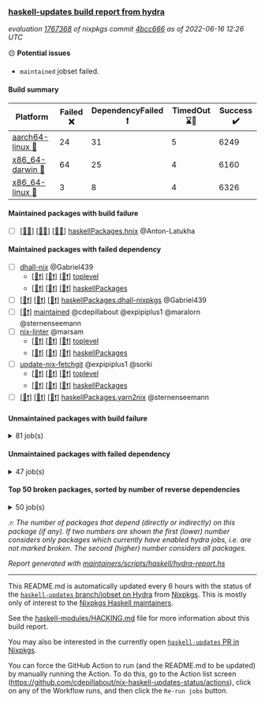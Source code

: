 ### [haskell-updates build report from hydra](https://hydra.nixos.org/jobset/nixpkgs/haskell-updates)
*evaluation [1767368](https://hydra.nixos.org/eval/1767368) of nixpkgs commit [4bcc666](https://github.com/NixOS/nixpkgs/commits/4bcc666196ecc00f99da5823acbf348f43498386) as of 2022-06-16 12:26 UTC*

:yellow_circle: **Potential issues**
  * `maintained` jobset failed.

#### Build summary

 | Platform | Failed :x: | DependencyFailed :heavy_exclamation_mark: | TimedOut :hourglass::no_entry_sign: | Success :heavy_check_mark: | 
 | --- | --- | --- | --- | --- | 
 | [aarch64-linux :iphone:](https://hydra.nixos.org/eval/1767368?filter=.aarch64-linux) | 24 | 31 | 5 | 6249 | 
 | [x86_64-darwin :apple:](https://hydra.nixos.org/eval/1767368?filter=.x86_64-darwin) | 64 | 25 | 4 | 6160 | 
 | [x86_64-linux :penguin:](https://hydra.nixos.org/eval/1767368?filter=.x86_64-linux) | 3 | 8 | 4 | 6326 | 
#### Maintained packages with build failure
- [ ] [[:iphone::x:]](https://hydra.nixos.org/build/179745480) [[:apple::x:]](https://hydra.nixos.org/build/179746884) [[:penguin::x:]](https://hydra.nixos.org/build/179747154) [haskellPackages.hnix](https://hydra.nixos.org/eval/1767368?filter=haskellPackages.hnix) @Anton-Latukha
#### Maintained packages with failed dependency
- [ ] [dhall-nix](https://hydra.nixos.org/eval/1767368?filter=dhall-nix) @Gabriel439
  - [[:iphone::heavy_exclamation_mark:]](https://hydra.nixos.org/build/179743438) [[:apple::heavy_exclamation_mark:]](https://hydra.nixos.org/build/179743348) [[:penguin::heavy_exclamation_mark:]](https://hydra.nixos.org/build/179746202) [toplevel](https://hydra.nixos.org/eval/1767368?filter=dhall-nix)
  - [[:iphone::heavy_exclamation_mark:]](https://hydra.nixos.org/build/179744932) [[:apple::heavy_exclamation_mark:]](https://hydra.nixos.org/build/179744690) [[:penguin::heavy_exclamation_mark:]](https://hydra.nixos.org/build/179747477) [haskellPackages](https://hydra.nixos.org/eval/1767368?filter=haskellPackages.dhall-nix)
- [ ] [[:iphone::heavy_exclamation_mark:]](https://hydra.nixos.org/build/179745380) [[:apple::heavy_exclamation_mark:]](https://hydra.nixos.org/build/179746704) [[:penguin::heavy_exclamation_mark:]](https://hydra.nixos.org/build/179746367) [haskellPackages.dhall-nixpkgs](https://hydra.nixos.org/eval/1767368?filter=haskellPackages.dhall-nixpkgs) @Gabriel439
- [ ] [[:penguin::heavy_exclamation_mark:]](https://hydra.nixos.org/build/180409970) [maintained](https://hydra.nixos.org/eval/1767368?filter=maintained) @cdepillabout @expipiplus1 @maralorn @sternenseemann
- [ ] [nix-linter](https://hydra.nixos.org/eval/1767368?filter=nix-linter) @marsam
  - [[:iphone::heavy_exclamation_mark:]](https://hydra.nixos.org/build/179745867) [[:apple::heavy_exclamation_mark:]](https://hydra.nixos.org/build/179743854) [[:penguin::heavy_exclamation_mark:]](https://hydra.nixos.org/build/179743630) [toplevel](https://hydra.nixos.org/eval/1767368?filter=nix-linter)
  - [[:iphone::heavy_exclamation_mark:]](https://hydra.nixos.org/build/179747253) [[:apple::heavy_exclamation_mark:]](https://hydra.nixos.org/build/179744235) [[:penguin::heavy_exclamation_mark:]](https://hydra.nixos.org/build/179743451) [haskellPackages](https://hydra.nixos.org/eval/1767368?filter=haskellPackages.nix-linter)
- [ ] [update-nix-fetchgit](https://hydra.nixos.org/eval/1767368?filter=update-nix-fetchgit) @expipiplus1 @sorki
  - [[:iphone::heavy_exclamation_mark:]](https://hydra.nixos.org/build/180315957) [[:apple::heavy_exclamation_mark:]](https://hydra.nixos.org/build/180315977) [[:penguin::heavy_exclamation_mark:]](https://hydra.nixos.org/build/180315922) [toplevel](https://hydra.nixos.org/eval/1767368?filter=update-nix-fetchgit)
  - [[:iphone::heavy_exclamation_mark:]](https://hydra.nixos.org/build/180315965) [[:apple::heavy_exclamation_mark:]](https://hydra.nixos.org/build/180315935) [[:penguin::heavy_exclamation_mark:]](https://hydra.nixos.org/build/180315959) [haskellPackages](https://hydra.nixos.org/eval/1767368?filter=haskellPackages.update-nix-fetchgit)
- [ ] [[:iphone::heavy_exclamation_mark:]](https://hydra.nixos.org/build/179744155) [[:apple::heavy_exclamation_mark:]](https://hydra.nixos.org/build/179743545) [[:penguin::heavy_exclamation_mark:]](https://hydra.nixos.org/build/179746306) [haskellPackages.yarn2nix](https://hydra.nixos.org/eval/1767368?filter=haskellPackages.yarn2nix) @sternenseemann
#### Unmaintained packages with build failure
<details><summary>81 job(s) </summary>

- [ ] [[:iphone::heavy_check_mark:]](https://hydra.nixos.org/build/179072015) [[:apple::x:]](https://hydra.nixos.org/build/179063516) [[:penguin::heavy_check_mark:]](https://hydra.nixos.org/build/179079506) [haskellPackages.di-core](https://hydra.nixos.org/eval/1767368?filter=haskellPackages.di-core)  :arrow_heading_up: 8 | 11
- [ ] [[:iphone::x:]](https://hydra.nixos.org/build/179071185) [[:apple::heavy_check_mark:]](https://hydra.nixos.org/build/179068059) [[:penguin::heavy_check_mark:]](https://hydra.nixos.org/build/179063826) [haskellPackages.OrderedBits](https://hydra.nixos.org/eval/1767368?filter=haskellPackages.OrderedBits)  :arrow_heading_up: 5 | 36
- [ ] [[:iphone::x:]](https://hydra.nixos.org/build/179747097) [[:apple::heavy_check_mark:]](https://hydra.nixos.org/build/179746782) [[:penguin::heavy_check_mark:]](https://hydra.nixos.org/build/179744135) [haskellPackages.hw-json-simd](https://hydra.nixos.org/eval/1767368?filter=haskellPackages.hw-json-simd)  :arrow_heading_up: 2 | 8
- [ ] [[:iphone::x:]](https://hydra.nixos.org/build/179745918) [[:apple::heavy_check_mark:]](https://hydra.nixos.org/build/179746509) [[:penguin::heavy_check_mark:]](https://hydra.nixos.org/build/179743244) [haskellPackages.hw-simd](https://hydra.nixos.org/eval/1767368?filter=haskellPackages.hw-simd)  :arrow_heading_up: 2 | 8
- [ ] [[:iphone::x:]](https://hydra.nixos.org/build/179289726) [[:apple::heavy_check_mark:]](https://hydra.nixos.org/build/179290108) [[:penguin::heavy_check_mark:]](https://hydra.nixos.org/build/179290785) [haskellPackages.flatparse](https://hydra.nixos.org/eval/1767368?filter=haskellPackages.flatparse)  :arrow_heading_up: 2 | 5
- [ ] [[:iphone::heavy_check_mark:]](https://hydra.nixos.org/build/179746327) [[:apple::x:]](https://hydra.nixos.org/build/179746283) [[:penguin::heavy_check_mark:]](https://hydra.nixos.org/build/179743419) [haskellPackages.fakedata](https://hydra.nixos.org/eval/1767368?filter=haskellPackages.fakedata)  :arrow_heading_up: 2 | 3
- [ ] [[:iphone::x:]](https://hydra.nixos.org/build/179746353) [[:apple::x:]](https://hydra.nixos.org/build/179745534) [[:penguin::x:]](https://hydra.nixos.org/build/179746815) [haskellPackages.managed-functions](https://hydra.nixos.org/eval/1767368?filter=haskellPackages.managed-functions)  :arrow_heading_up: 2 | 2
- [ ] [[:iphone::x:]](https://hydra.nixos.org/build/179743898) [[:apple::heavy_check_mark:]](https://hydra.nixos.org/build/179745897) [[:penguin::heavy_check_mark:]](https://hydra.nixos.org/build/179744251) [haskellPackages.quic](https://hydra.nixos.org/eval/1767368?filter=haskellPackages.quic)  :arrow_heading_up: 2 | 2
- [ ] [[:iphone::x:]](https://hydra.nixos.org/build/179064849) [[:apple::heavy_check_mark:]](https://hydra.nixos.org/build/179066591) [[:penguin::heavy_check_mark:]](https://hydra.nixos.org/build/179076598) [haskellPackages.freetype2](https://hydra.nixos.org/eval/1767368?filter=haskellPackages.freetype2)  :arrow_heading_up: 1 | 8
- [ ] [[:iphone::x:]](https://hydra.nixos.org/build/179066416) [[:apple::x:]](https://hydra.nixos.org/build/179077317) [[:penguin::heavy_check_mark:]](https://hydra.nixos.org/build/179073445) [haskellPackages.invertible](https://hydra.nixos.org/eval/1767368?filter=haskellPackages.invertible)  :arrow_heading_up: 1 | 5
- [ ] [[:iphone::x:]](https://hydra.nixos.org/build/179066907) [[:apple::heavy_check_mark:]](https://hydra.nixos.org/build/179063014) [[:penguin::heavy_check_mark:]](https://hydra.nixos.org/build/179065251) [haskellPackages.long-double](https://hydra.nixos.org/eval/1767368?filter=haskellPackages.long-double)  :arrow_heading_up: 1 | 2
- [ ] [[:iphone::x:]](https://hydra.nixos.org/build/179062753) [[:apple::x:]](https://hydra.nixos.org/build/179069557) [[:penguin::heavy_check_mark:]](https://hydra.nixos.org/build/179068287) [haskellPackages.easytensor](https://hydra.nixos.org/eval/1767368?filter=haskellPackages.easytensor)  :arrow_heading_up: 1 | 1
- [ ] [[:iphone::heavy_check_mark:]](https://hydra.nixos.org/build/179066266) [[:apple::x:]](https://hydra.nixos.org/build/179073489) [[:penguin::heavy_check_mark:]](https://hydra.nixos.org/build/179077924) [haskellPackages.grab](https://hydra.nixos.org/eval/1767368?filter=haskellPackages.grab)  :arrow_heading_up: 1 | 1
- [ ] [[:iphone::heavy_check_mark:]](https://hydra.nixos.org/build/179078946) [[:apple::x:]](https://hydra.nixos.org/build/179074000) [[:penguin::heavy_check_mark:]](https://hydra.nixos.org/build/179071674) [haskellPackages.keep-alive](https://hydra.nixos.org/eval/1767368?filter=haskellPackages.keep-alive)  :arrow_heading_up: 1 | 1
- [ ] [[:iphone::x:]](https://hydra.nixos.org/build/179062052) [[:apple::heavy_check_mark:]](https://hydra.nixos.org/build/179078236) [[:penguin::heavy_check_mark:]](https://hydra.nixos.org/build/179073709) [haskellPackages.nlopt-haskell](https://hydra.nixos.org/eval/1767368?filter=haskellPackages.nlopt-haskell)  :arrow_heading_up: 1 | 1
- [ ] [[:iphone::heavy_check_mark:]](https://hydra.nixos.org/build/179070564) [[:apple::x:]](https://hydra.nixos.org/build/179073841) [[:penguin::heavy_check_mark:]](https://hydra.nixos.org/build/179063192) [haskellPackages.sequence-formats](https://hydra.nixos.org/eval/1767368?filter=haskellPackages.sequence-formats)  :arrow_heading_up: 1 | 1
- [ ] [[:iphone::x:]](https://hydra.nixos.org/build/179743728) [[:apple::heavy_check_mark:]](https://hydra.nixos.org/build/179747585) [[:penguin::heavy_check_mark:]](https://hydra.nixos.org/build/179745045) [haskellPackages.swisstable](https://hydra.nixos.org/eval/1767368?filter=haskellPackages.swisstable)  :arrow_heading_up: 1 | 1
- [ ] [[:iphone::x:]](https://hydra.nixos.org/build/179071144) [[:apple::heavy_check_mark:]](https://hydra.nixos.org/build/179078269) [[:penguin::heavy_check_mark:]](https://hydra.nixos.org/build/179080527) [haskellPackages.unicode-properties](https://hydra.nixos.org/eval/1767368?filter=haskellPackages.unicode-properties)  :arrow_heading_up: 1 | 1
- [ ] [[:iphone::heavy_check_mark:]](https://hydra.nixos.org/build/179745492) [[:apple::x:]](https://hydra.nixos.org/build/179745291) [[:penguin::heavy_check_mark:]](https://hydra.nixos.org/build/179744704) [haskellPackages.zip](https://hydra.nixos.org/eval/1767368?filter=haskellPackages.zip)  :arrow_heading_up: 0 | 5
- [ ] [[:iphone::heavy_check_mark:]](https://hydra.nixos.org/build/179078671) [[:apple::x:]](https://hydra.nixos.org/build/179078612) [[:penguin::heavy_check_mark:]](https://hydra.nixos.org/build/179069097) [haskellPackages.PyF](https://hydra.nixos.org/eval/1767368?filter=haskellPackages.PyF)  :arrow_heading_up: 0 | 4
- [ ] [[:iphone::heavy_check_mark:]](https://hydra.nixos.org/build/179072055) [[:apple::x:]](https://hydra.nixos.org/build/179078039) [[:penguin::heavy_check_mark:]](https://hydra.nixos.org/build/179068269) [haskellPackages.hmidi](https://hydra.nixos.org/eval/1767368?filter=haskellPackages.hmidi)  :arrow_heading_up: 0 | 4
- [ ] [[:iphone::x:]](https://hydra.nixos.org/build/179747173) [[:apple::x:]](https://hydra.nixos.org/build/179744882) [[:penguin::x:]](https://hydra.nixos.org/build/179744496) [haskellPackages.core-telemetry](https://hydra.nixos.org/eval/1767368?filter=haskellPackages.core-telemetry)  :arrow_heading_up: 0 | 2
- [ ] [[:iphone::heavy_check_mark:]](https://hydra.nixos.org/build/179064212) [[:apple::x:]](https://hydra.nixos.org/build/179067470) [[:penguin::heavy_check_mark:]](https://hydra.nixos.org/build/179067662) [haskellPackages.posix-socket](https://hydra.nixos.org/eval/1767368?filter=haskellPackages.posix-socket)  :arrow_heading_up: 0 | 2
- [ ] [[:iphone::heavy_check_mark:]](https://hydra.nixos.org/build/179994602) [[:apple::x:]](https://hydra.nixos.org/build/179745342) [[:penguin::heavy_check_mark:]](https://hydra.nixos.org/build/179994202) [haskellPackages.gi-gdkx11](https://hydra.nixos.org/eval/1767368?filter=haskellPackages.gi-gdkx11)  :arrow_heading_up: 0 | 1
- [ ] [[:iphone::heavy_check_mark:]](https://hydra.nixos.org/build/179075182) [[:apple::x:]](https://hydra.nixos.org/build/179068241) [[:penguin::heavy_check_mark:]](https://hydra.nixos.org/build/179079129) [haskellPackages.hamid](https://hydra.nixos.org/eval/1767368?filter=haskellPackages.hamid)  :arrow_heading_up: 0 | 1
- [ ] [[:iphone::heavy_check_mark:]](https://hydra.nixos.org/build/179069659) [[:apple::x:]](https://hydra.nixos.org/build/179071126) [[:penguin::heavy_check_mark:]](https://hydra.nixos.org/build/179079563) [haskellPackages.hmatrix-morpheus](https://hydra.nixos.org/eval/1767368?filter=haskellPackages.hmatrix-morpheus)  :arrow_heading_up: 0 | 1
- [ ] [[:iphone::heavy_check_mark:]](https://hydra.nixos.org/build/179073746) [[:apple::x:]](https://hydra.nixos.org/build/179077643) [[:penguin::heavy_check_mark:]](https://hydra.nixos.org/build/179080493) [haskellPackages.huckleberry](https://hydra.nixos.org/eval/1767368?filter=haskellPackages.huckleberry)  :arrow_heading_up: 0 | 1
- [ ] [[:iphone::heavy_check_mark:]](https://hydra.nixos.org/build/179994619) [[:apple::x:]](https://hydra.nixos.org/build/179079172) [[:penguin::heavy_check_mark:]](https://hydra.nixos.org/build/179994199) [haskellPackages.openal-ffi](https://hydra.nixos.org/eval/1767368?filter=haskellPackages.openal-ffi)  :arrow_heading_up: 0 | 1
- [ ] [[:iphone::x:]](https://hydra.nixos.org/build/179065449) [[:apple::heavy_check_mark:]](https://hydra.nixos.org/build/179072649) [[:penguin::heavy_check_mark:]](https://hydra.nixos.org/build/179067032) [haskellPackages.picosat](https://hydra.nixos.org/eval/1767368?filter=haskellPackages.picosat)  :arrow_heading_up: 0 | 1
- [ ] [[:iphone::heavy_check_mark:]](https://hydra.nixos.org/build/179077629) [[:apple::x:]](https://hydra.nixos.org/build/179072654) [[:penguin::heavy_check_mark:]](https://hydra.nixos.org/build/179065194) [haskellPackages.select](https://hydra.nixos.org/eval/1767368?filter=haskellPackages.select)  :arrow_heading_up: 0 | 1
- [ ] [[:iphone::heavy_check_mark:]](https://hydra.nixos.org/build/179067209) [[:apple::x:]](https://hydra.nixos.org/build/179063690) [[:penguin::heavy_check_mark:]](https://hydra.nixos.org/build/179068800) [haskellPackages.sysinfo](https://hydra.nixos.org/eval/1767368?filter=haskellPackages.sysinfo)  :arrow_heading_up: 0 | 1
- [ ] [[:iphone::heavy_check_mark:]](https://hydra.nixos.org/build/179071092) [[:apple::x:]](https://hydra.nixos.org/build/179080756) [[:penguin::heavy_check_mark:]](https://hydra.nixos.org/build/179065681) [haskellPackages.FractalArt](https://hydra.nixos.org/eval/1767368?filter=haskellPackages.FractalArt) 
- [ ] [[:iphone::x:]](https://hydra.nixos.org/build/179062993) [[:apple::heavy_check_mark:]](https://hydra.nixos.org/build/179067400) [[:penguin::heavy_check_mark:]](https://hydra.nixos.org/build/179073212) [haskellPackages.HsASA](https://hydra.nixos.org/eval/1767368?filter=haskellPackages.HsASA) 
- [ ] [[:iphone::hourglass::no_entry_sign:]](https://hydra.nixos.org/build/179064497) [[:apple::x:]](https://hydra.nixos.org/build/179062384) [[:penguin::hourglass::no_entry_sign:]](https://hydra.nixos.org/build/179066691) [haskellPackages.bindings-common](https://hydra.nixos.org/eval/1767368?filter=haskellPackages.bindings-common) 
- [ ] [[:iphone::heavy_check_mark:]](https://hydra.nixos.org/build/179073684) [[:apple::x:]](https://hydra.nixos.org/build/179077115) [[:penguin::heavy_check_mark:]](https://hydra.nixos.org/build/179064418) [haskellPackages.chiphunk](https://hydra.nixos.org/eval/1767368?filter=haskellPackages.chiphunk) 
- [ ] [[:iphone::x:]](https://hydra.nixos.org/build/179290863) [[:apple::heavy_check_mark:]](https://hydra.nixos.org/build/179291122) [[:penguin::heavy_check_mark:]](https://hydra.nixos.org/build/179291222) [haskellPackages.comfort-fftw](https://hydra.nixos.org/eval/1767368?filter=haskellPackages.comfort-fftw) 
- [ ] [[:iphone::heavy_check_mark:]](https://hydra.nixos.org/build/179067240) [[:apple::x:]](https://hydra.nixos.org/build/179066776) [[:penguin::heavy_check_mark:]](https://hydra.nixos.org/build/179063089) [haskellPackages.diskhash](https://hydra.nixos.org/eval/1767368?filter=haskellPackages.diskhash) 
- [ ] [[:iphone::heavy_check_mark:]](https://hydra.nixos.org/build/179072726) [[:apple::x:]](https://hydra.nixos.org/build/179069153) [[:penguin::heavy_check_mark:]](https://hydra.nixos.org/build/179063920) [haskellPackages.env-extra](https://hydra.nixos.org/eval/1767368?filter=haskellPackages.env-extra) 
- [ ] [[:iphone::heavy_check_mark:]](https://hydra.nixos.org/build/179080379) [[:apple::x:]](https://hydra.nixos.org/build/179069971) [[:penguin::heavy_check_mark:]](https://hydra.nixos.org/build/179066173) [haskellPackages.epub-tools](https://hydra.nixos.org/eval/1767368?filter=haskellPackages.epub-tools) 
- [ ] [[:iphone::heavy_check_mark:]](https://hydra.nixos.org/build/179080024) [[:apple::x:]](https://hydra.nixos.org/build/179075268) [[:penguin::heavy_check_mark:]](https://hydra.nixos.org/build/179073623) [haskellPackages.fudgets](https://hydra.nixos.org/eval/1767368?filter=haskellPackages.fudgets) 
- [ ] [[:iphone::heavy_check_mark:]](https://hydra.nixos.org/build/179743762) [[:apple::x:]](https://hydra.nixos.org/build/179744285) [[:penguin::heavy_check_mark:]](https://hydra.nixos.org/build/179744321) [haskellPackages.gerrit](https://hydra.nixos.org/eval/1767368?filter=haskellPackages.gerrit) 
- [ ] [[:iphone::heavy_check_mark:]](https://hydra.nixos.org/build/179290291) [[:apple::x:]](https://hydra.nixos.org/build/179289980) [[:penguin::heavy_check_mark:]](https://hydra.nixos.org/build/179289981) [haskellPackages.ghc-gc-hook](https://hydra.nixos.org/eval/1767368?filter=haskellPackages.ghc-gc-hook) 
- [ ] [[:apple::x:]](https://hydra.nixos.org/build/179743319) [haskellPackages.gi-gtkosxapplication](https://hydra.nixos.org/eval/1767368?filter=haskellPackages.gi-gtkosxapplication) 
- [ ] [[:iphone::x:]](https://hydra.nixos.org/build/179994262) [[:penguin::heavy_check_mark:]](https://hydra.nixos.org/build/179994321) [haskellPackages.gnome-keyring](https://hydra.nixos.org/eval/1767368?filter=haskellPackages.gnome-keyring) 
- [ ] [[:apple::x:]](https://hydra.nixos.org/build/179069635) [haskellPackages.gtk-mac-integration](https://hydra.nixos.org/eval/1767368?filter=haskellPackages.gtk-mac-integration) 
- [ ] [[:iphone::heavy_check_mark:]](https://hydra.nixos.org/build/179994402) [[:apple::x:]](https://hydra.nixos.org/build/179067045) [[:penguin::heavy_check_mark:]](https://hydra.nixos.org/build/179994448) [haskellPackages.gtk-traymanager](https://hydra.nixos.org/eval/1767368?filter=haskellPackages.gtk-traymanager) 
- [ ] [[:apple::x:]](https://hydra.nixos.org/build/179080546) [haskellPackages.gtk3-mac-integration](https://hydra.nixos.org/eval/1767368?filter=haskellPackages.gtk3-mac-integration) 
- [ ] [[:iphone::heavy_check_mark:]](https://hydra.nixos.org/build/179994258) [[:apple::x:]](https://hydra.nixos.org/build/179994252) [[:penguin::heavy_check_mark:]](https://hydra.nixos.org/build/179994596) [haskellPackages.hid](https://hydra.nixos.org/eval/1767368?filter=haskellPackages.hid) 
- [ ] [[:iphone::heavy_check_mark:]](https://hydra.nixos.org/build/179072433) [[:apple::x:]](https://hydra.nixos.org/build/179080030) [[:penguin::heavy_check_mark:]](https://hydra.nixos.org/build/179068258) [haskellPackages.higher-leveldb](https://hydra.nixos.org/eval/1767368?filter=haskellPackages.higher-leveldb) 
- [ ] [[:iphone::heavy_check_mark:]](https://hydra.nixos.org/build/179773405) [[:apple::x:]](https://hydra.nixos.org/build/179773407) [[:penguin::heavy_check_mark:]](https://hydra.nixos.org/build/179773406) [haskellPackages.highlight](https://hydra.nixos.org/eval/1767368?filter=haskellPackages.highlight) 
- [ ] [[:iphone::heavy_check_mark:]](https://hydra.nixos.org/build/179743535) [[:apple::x:]](https://hydra.nixos.org/build/179747090) [[:penguin::heavy_check_mark:]](https://hydra.nixos.org/build/179745070) [haskellPackages.hinotify-conduit](https://hydra.nixos.org/eval/1767368?filter=haskellPackages.hinotify-conduit) 
- [ ] [[:iphone::heavy_check_mark:]](https://hydra.nixos.org/build/179061598) [[:apple::x:]](https://hydra.nixos.org/build/179063833) [[:penguin::heavy_check_mark:]](https://hydra.nixos.org/build/179078483) [haskellPackages.hssh](https://hydra.nixos.org/eval/1767368?filter=haskellPackages.hssh) 
- [ ] [[:iphone::heavy_check_mark:]](https://hydra.nixos.org/build/179078447) [[:apple::x:]](https://hydra.nixos.org/build/179064179) [[:penguin::heavy_check_mark:]](https://hydra.nixos.org/build/179065544) [haskellPackages.hsshellscript](https://hydra.nixos.org/eval/1767368?filter=haskellPackages.hsshellscript) 
- [ ] [[:iphone::heavy_check_mark:]](https://hydra.nixos.org/build/179074844) [[:apple::x:]](https://hydra.nixos.org/build/179063095) [[:penguin::heavy_check_mark:]](https://hydra.nixos.org/build/179078906) [haskellPackages.hssourceinfo](https://hydra.nixos.org/eval/1767368?filter=haskellPackages.hssourceinfo) 
- [ ] [[:iphone::heavy_check_mark:]](https://hydra.nixos.org/build/179068045) [[:apple::x:]](https://hydra.nixos.org/build/179079348) [[:penguin::heavy_check_mark:]](https://hydra.nixos.org/build/179070084) [haskellPackages.ipcvar](https://hydra.nixos.org/eval/1767368?filter=haskellPackages.ipcvar) 
- [ ] [[:iphone::x:]](https://hydra.nixos.org/build/179071989) [[:apple::heavy_check_mark:]](https://hydra.nixos.org/build/179071089) [[:penguin::heavy_check_mark:]](https://hydra.nixos.org/build/179063380) [haskellPackages.jammittools](https://hydra.nixos.org/eval/1767368?filter=haskellPackages.jammittools) 
- [ ] [[:apple::x:]](https://hydra.nixos.org/build/179073560) [haskellPackages.kqueue](https://hydra.nixos.org/eval/1767368?filter=haskellPackages.kqueue) 
- [ ] [[:iphone::heavy_check_mark:]](https://hydra.nixos.org/build/179074199) [[:apple::x:]](https://hydra.nixos.org/build/179064612) [[:penguin::heavy_check_mark:]](https://hydra.nixos.org/build/179063995) [haskellPackages.leveldb-haskell-fork](https://hydra.nixos.org/eval/1767368?filter=haskellPackages.leveldb-haskell-fork) 
- [ ] [[:iphone::heavy_check_mark:]](https://hydra.nixos.org/build/179073139) [[:apple::x:]](https://hydra.nixos.org/build/179061940) [[:penguin::heavy_check_mark:]](https://hydra.nixos.org/build/179080260) [haskellPackages.linux-framebuffer](https://hydra.nixos.org/eval/1767368?filter=haskellPackages.linux-framebuffer) 
- [ ] [[:iphone::heavy_check_mark:]](https://hydra.nixos.org/build/179743996) [[:apple::x:]](https://hydra.nixos.org/build/179743754) [[:penguin::heavy_check_mark:]](https://hydra.nixos.org/build/179746155) [haskellPackages.mediawiki2latex](https://hydra.nixos.org/eval/1767368?filter=haskellPackages.mediawiki2latex) 
- [ ] [[:iphone::heavy_check_mark:]](https://hydra.nixos.org/build/179069027) [[:apple::x:]](https://hydra.nixos.org/build/179071937) [[:penguin::heavy_check_mark:]](https://hydra.nixos.org/build/179079130) [haskellPackages.mercury-api](https://hydra.nixos.org/eval/1767368?filter=haskellPackages.mercury-api) 
- [ ] [[:iphone::heavy_check_mark:]](https://hydra.nixos.org/build/179068290) [[:apple::x:]](https://hydra.nixos.org/build/179080076) [[:penguin::heavy_check_mark:]](https://hydra.nixos.org/build/179074457) [haskellPackages.nano-cryptr](https://hydra.nixos.org/eval/1767368?filter=haskellPackages.nano-cryptr) 
- [ ] [[:iphone::heavy_check_mark:]](https://hydra.nixos.org/build/179994460) [[:apple::x:]](https://hydra.nixos.org/build/179745227) [[:penguin::heavy_check_mark:]](https://hydra.nixos.org/build/179994430) [haskellPackages.persistent-pagination](https://hydra.nixos.org/eval/1767368?filter=haskellPackages.persistent-pagination) 
- [ ] [[:iphone::heavy_check_mark:]](https://hydra.nixos.org/build/179071816) [[:apple::x:]](https://hydra.nixos.org/build/179073643) [[:penguin::heavy_check_mark:]](https://hydra.nixos.org/build/179072304) [haskellPackages.phatsort](https://hydra.nixos.org/eval/1767368?filter=haskellPackages.phatsort) 
- [ ] [[:iphone::heavy_check_mark:]](https://hydra.nixos.org/build/179073647) [[:apple::x:]](https://hydra.nixos.org/build/179080408) [[:penguin::heavy_check_mark:]](https://hydra.nixos.org/build/179070022) [haskellPackages.ping-wrapper](https://hydra.nixos.org/eval/1767368?filter=haskellPackages.ping-wrapper) 
- [ ] [[:iphone::heavy_check_mark:]](https://hydra.nixos.org/build/179071908) [[:apple::x:]](https://hydra.nixos.org/build/179075532) [[:penguin::heavy_check_mark:]](https://hydra.nixos.org/build/179079347) [haskellPackages.posix-timer](https://hydra.nixos.org/eval/1767368?filter=haskellPackages.posix-timer) 
- [ ] [[:iphone::heavy_check_mark:]](https://hydra.nixos.org/build/179075838) [[:apple::x:]](https://hydra.nixos.org/build/179065867) [[:penguin::heavy_check_mark:]](https://hydra.nixos.org/build/179077987) [haskellPackages.pthread](https://hydra.nixos.org/eval/1767368?filter=haskellPackages.pthread) 
- [ ] [[:iphone::x:]](https://hydra.nixos.org/build/179076975) [[:apple::heavy_check_mark:]](https://hydra.nixos.org/build/179067319) [[:penguin::heavy_check_mark:]](https://hydra.nixos.org/build/179062948) [haskellPackages.risc386](https://hydra.nixos.org/eval/1767368?filter=haskellPackages.risc386) 
- [ ] [[:iphone::heavy_check_mark:]](https://hydra.nixos.org/build/179069415) [[:apple::x:]](https://hydra.nixos.org/build/179073373) [[:penguin::heavy_check_mark:]](https://hydra.nixos.org/build/179074823) [haskellPackages.scenegraph](https://hydra.nixos.org/eval/1767368?filter=haskellPackages.scenegraph) 
- [ ] [[:iphone::heavy_check_mark:]](https://hydra.nixos.org/build/179994564) [[:apple::x:]](https://hydra.nixos.org/build/179067157) [[:penguin::heavy_check_mark:]](https://hydra.nixos.org/build/179994543) [haskellPackages.sfml-audio](https://hydra.nixos.org/eval/1767368?filter=haskellPackages.sfml-audio) 
- [ ] [[:iphone::heavy_check_mark:]](https://hydra.nixos.org/build/179079829) [[:apple::x:]](https://hydra.nixos.org/build/179078716) [[:penguin::heavy_check_mark:]](https://hydra.nixos.org/build/179072353) [haskellPackages.shared-memory](https://hydra.nixos.org/eval/1767368?filter=haskellPackages.shared-memory) 
- [ ] [[:iphone::heavy_check_mark:]](https://hydra.nixos.org/build/179068637) [[:apple::x:]](https://hydra.nixos.org/build/179072695) [[:penguin::heavy_check_mark:]](https://hydra.nixos.org/build/179069692) [haskellPackages.skews](https://hydra.nixos.org/eval/1767368?filter=haskellPackages.skews) 
- [ ] [[:iphone::x:]](https://hydra.nixos.org/build/179079291) [[:apple::x:]](https://hydra.nixos.org/build/179078891) [[:penguin::heavy_check_mark:]](https://hydra.nixos.org/build/179068825) [haskellPackages.slugify](https://hydra.nixos.org/eval/1767368?filter=haskellPackages.slugify) 
- [ ] [[:iphone::heavy_check_mark:]](https://hydra.nixos.org/build/179080373) [[:apple::x:]](https://hydra.nixos.org/build/179072670) [[:penguin::heavy_check_mark:]](https://hydra.nixos.org/build/179071968) [haskellPackages.tailfile-hinotify](https://hydra.nixos.org/eval/1767368?filter=haskellPackages.tailfile-hinotify) 
- [ ] [[:iphone::heavy_check_mark:]](https://hydra.nixos.org/build/179070427) [[:apple::x:]](https://hydra.nixos.org/build/179063366) [[:penguin::heavy_check_mark:]](https://hydra.nixos.org/build/179074860) [haskellPackages.tini](https://hydra.nixos.org/eval/1767368?filter=haskellPackages.tini) 
- [ ] [[:iphone::x:]](https://hydra.nixos.org/build/179065640) [[:apple::heavy_check_mark:]](https://hydra.nixos.org/build/179067242) [[:penguin::heavy_check_mark:]](https://hydra.nixos.org/build/179080300) [haskellPackages.wiringPi](https://hydra.nixos.org/eval/1767368?filter=haskellPackages.wiringPi) 
- [ ] [[:iphone::x:]](https://hydra.nixos.org/build/179066662) [[:apple::heavy_check_mark:]](https://hydra.nixos.org/build/179077309) [[:penguin::heavy_check_mark:]](https://hydra.nixos.org/build/179066209) [haskellPackages.x86-64bit](https://hydra.nixos.org/eval/1767368?filter=haskellPackages.x86-64bit) 
- [ ] [[:iphone::heavy_check_mark:]](https://hydra.nixos.org/build/179067680) [[:apple::x:]](https://hydra.nixos.org/build/179064378) [[:penguin::heavy_check_mark:]](https://hydra.nixos.org/build/179065946) [haskellPackages.xmonad-utils](https://hydra.nixos.org/eval/1767368?filter=haskellPackages.xmonad-utils) 
- [ ] [[:iphone::heavy_check_mark:]](https://hydra.nixos.org/build/179075430) [[:apple::x:]](https://hydra.nixos.org/build/179067953) [[:penguin::heavy_check_mark:]](https://hydra.nixos.org/build/179065799) [haskellPackages.yoga](https://hydra.nixos.org/eval/1767368?filter=haskellPackages.yoga) 
- [ ] [[:iphone::heavy_check_mark:]](https://hydra.nixos.org/build/179079532) [[:apple::x:]](https://hydra.nixos.org/build/179065669) [[:penguin::heavy_check_mark:]](https://hydra.nixos.org/build/179075069) [haskellPackages.zot](https://hydra.nixos.org/eval/1767368?filter=haskellPackages.zot) 
- [ ] [[:iphone::heavy_check_mark:]](https://hydra.nixos.org/build/179066474) [[:apple::x:]](https://hydra.nixos.org/build/179064085) [[:penguin::heavy_check_mark:]](https://hydra.nixos.org/build/179066132) [haskellPackages.zxcvbn-c](https://hydra.nixos.org/eval/1767368?filter=haskellPackages.zxcvbn-c) 
</details>

#### Unmaintained packages with failed dependency
<details><summary>47 job(s) </summary>

- [ ] [[:iphone::heavy_check_mark:]](https://hydra.nixos.org/build/179070983) [[:apple::heavy_exclamation_mark:]](https://hydra.nixos.org/build/179072217) [[:penguin::heavy_check_mark:]](https://hydra.nixos.org/build/179075865) [haskellPackages.di-handle](https://hydra.nixos.org/eval/1767368?filter=haskellPackages.di-handle)  :arrow_heading_up: 6 | 9
- [ ] [[:iphone::heavy_check_mark:]](https://hydra.nixos.org/build/179071514) [[:apple::heavy_exclamation_mark:]](https://hydra.nixos.org/build/179068809) [[:penguin::heavy_check_mark:]](https://hydra.nixos.org/build/179079272) [haskellPackages.di-monad](https://hydra.nixos.org/eval/1767368?filter=haskellPackages.di-monad)  :arrow_heading_up: 6 | 9
- [ ] [[:iphone::heavy_check_mark:]](https://hydra.nixos.org/build/179061716) [[:apple::heavy_exclamation_mark:]](https://hydra.nixos.org/build/179072623) [[:penguin::heavy_check_mark:]](https://hydra.nixos.org/build/179068300) [haskellPackages.di-df1](https://hydra.nixos.org/eval/1767368?filter=haskellPackages.di-df1)  :arrow_heading_up: 5 | 8
- [ ] [[:iphone::heavy_exclamation_mark:]](https://hydra.nixos.org/build/179747485) [[:apple::heavy_check_mark:]](https://hydra.nixos.org/build/179746293) [[:penguin::heavy_check_mark:]](https://hydra.nixos.org/build/179746091) [haskellPackages.PrimitiveArray](https://hydra.nixos.org/eval/1767368?filter=haskellPackages.PrimitiveArray)  :arrow_heading_up: 4 | 35
- [ ] [[:iphone::heavy_exclamation_mark:]](https://hydra.nixos.org/build/179746491) [[:apple::heavy_check_mark:]](https://hydra.nixos.org/build/179746239) [[:penguin::heavy_check_mark:]](https://hydra.nixos.org/build/179743981) [haskellPackages.BiobaseTypes](https://hydra.nixos.org/eval/1767368?filter=haskellPackages.BiobaseTypes)  :arrow_heading_up: 3 | 21
- [ ] [[:iphone::heavy_exclamation_mark:]](https://hydra.nixos.org/build/179743689) [[:apple::heavy_check_mark:]](https://hydra.nixos.org/build/179744861) [[:penguin::heavy_check_mark:]](https://hydra.nixos.org/build/179745167) [haskellPackages.BiobaseENA](https://hydra.nixos.org/eval/1767368?filter=haskellPackages.BiobaseENA)  :arrow_heading_up: 1 | 18
- [ ] [[:iphone::heavy_check_mark:]](https://hydra.nixos.org/build/179076522) [[:apple::heavy_exclamation_mark:]](https://hydra.nixos.org/build/179063764) [[:penguin::heavy_check_mark:]](https://hydra.nixos.org/build/179069376) [haskellPackages.di-polysemy](https://hydra.nixos.org/eval/1767368?filter=haskellPackages.di-polysemy)  :arrow_heading_up: 1 | 4
- [ ] [[:iphone::heavy_exclamation_mark:]](https://hydra.nixos.org/build/179289701) [[:apple::heavy_check_mark:]](https://hydra.nixos.org/build/179290825) [[:penguin::heavy_check_mark:]](https://hydra.nixos.org/build/179289863) [haskellPackages.exon](https://hydra.nixos.org/eval/1767368?filter=haskellPackages.exon)  :arrow_heading_up: 1 | 3
- [ ] [hoogle](https://hydra.nixos.org/eval/1767368?filter=hoogle)  :arrow_heading_up: 1 | 3
  - [[:iphone::heavy_check_mark:]](https://hydra.nixos.org/build/179747540) [[:apple::heavy_check_mark:]](https://hydra.nixos.org/build/179744194) [[:penguin::heavy_check_mark:]](https://hydra.nixos.org/build/179746071) [haskell.packages.ghc8107](https://hydra.nixos.org/eval/1767368?filter=haskell.packages.ghc8107.hoogle)
  - [[:iphone::heavy_exclamation_mark:]](https://hydra.nixos.org/build/179743381) [[:apple::heavy_check_mark:]](https://hydra.nixos.org/build/179745964) [[:penguin::heavy_check_mark:]](https://hydra.nixos.org/build/179744098) [haskell.packages.ghc884](https://hydra.nixos.org/eval/1767368?filter=haskell.packages.ghc884.hoogle)
  - [[:iphone::heavy_check_mark:]](https://hydra.nixos.org/build/179747595) [[:apple::heavy_check_mark:]](https://hydra.nixos.org/build/179745051) [[:penguin::heavy_check_mark:]](https://hydra.nixos.org/build/179747163) [haskell.packages.ghc902](https://hydra.nixos.org/eval/1767368?filter=haskell.packages.ghc902.hoogle)
  - [[:iphone::heavy_exclamation_mark:]](https://hydra.nixos.org/build/179747195) [[:apple::heavy_check_mark:]](https://hydra.nixos.org/build/179743693) [[:penguin::heavy_check_mark:]](https://hydra.nixos.org/build/179745899) [haskell.packages.ghc923](https://hydra.nixos.org/eval/1767368?filter=haskell.packages.ghc923.hoogle)
  - [[:iphone::heavy_check_mark:]](https://hydra.nixos.org/build/179747023) [[:apple::heavy_check_mark:]](https://hydra.nixos.org/build/179747450) [[:penguin::heavy_check_mark:]](https://hydra.nixos.org/build/179744848) [haskellPackages](https://hydra.nixos.org/eval/1767368?filter=haskellPackages.hoogle)
- [ ] [[:iphone::heavy_exclamation_mark:]](https://hydra.nixos.org/build/179743449) [[:apple::heavy_check_mark:]](https://hydra.nixos.org/build/179744501) [[:penguin::heavy_check_mark:]](https://hydra.nixos.org/build/179745958) [haskellPackages.http3](https://hydra.nixos.org/eval/1767368?filter=haskellPackages.http3)  :arrow_heading_up: 1 | 1
- [ ] [[:iphone::heavy_exclamation_mark:]](https://hydra.nixos.org/build/179747381) [[:apple::heavy_exclamation_mark:]](https://hydra.nixos.org/build/179743188) [[:penguin::heavy_exclamation_mark:]](https://hydra.nixos.org/build/179745520) [haskellPackages.managed-functions-json](https://hydra.nixos.org/eval/1767368?filter=haskellPackages.managed-functions-json)  :arrow_heading_up: 1 | 1
- [ ] [[:iphone::heavy_check_mark:]](https://hydra.nixos.org/build/179743807) [[:apple::heavy_exclamation_mark:]](https://hydra.nixos.org/build/179743948) [[:penguin::heavy_check_mark:]](https://hydra.nixos.org/build/179743591) [haskellPackages.moto](https://hydra.nixos.org/eval/1767368?filter=haskellPackages.moto)  :arrow_heading_up: 1 | 1
- [ ] [[:iphone::heavy_check_mark:]](https://hydra.nixos.org/build/179747395) [[:apple::heavy_exclamation_mark:]](https://hydra.nixos.org/build/179746658) [[:penguin::heavy_check_mark:]](https://hydra.nixos.org/build/179745715) [haskellPackages.wss-client](https://hydra.nixos.org/eval/1767368?filter=haskellPackages.wss-client)  :arrow_heading_up: 1 | 1
- [ ] [[:iphone::heavy_exclamation_mark:]](https://hydra.nixos.org/build/179743353) [[:apple::heavy_check_mark:]](https://hydra.nixos.org/build/179747517) [[:penguin::heavy_check_mark:]](https://hydra.nixos.org/build/179743704) [haskellPackages.BiobaseXNA](https://hydra.nixos.org/eval/1767368?filter=haskellPackages.BiobaseXNA)  :arrow_heading_up: 0 | 17
- [ ] [[:iphone::heavy_exclamation_mark:]](https://hydra.nixos.org/build/179747577) [[:apple::heavy_check_mark:]](https://hydra.nixos.org/build/179744159) [[:penguin::heavy_check_mark:]](https://hydra.nixos.org/build/179746935) [haskellPackages.hw-json-standard-cursor](https://hydra.nixos.org/eval/1767368?filter=haskellPackages.hw-json-standard-cursor)  :arrow_heading_up: 0 | 6
- [ ] [[:iphone::heavy_exclamation_mark:]](https://hydra.nixos.org/build/179743663) [[:apple::heavy_check_mark:]](https://hydra.nixos.org/build/179745141) [[:penguin::heavy_check_mark:]](https://hydra.nixos.org/build/179745597) [haskellPackages.hw-json-simple-cursor](https://hydra.nixos.org/eval/1767368?filter=haskellPackages.hw-json-simple-cursor)  :arrow_heading_up: 0 | 4
- [ ] [[:iphone::heavy_exclamation_mark:]](https://hydra.nixos.org/build/179747483) [[:apple::heavy_check_mark:]](https://hydra.nixos.org/build/179743444) [[:penguin::heavy_check_mark:]](https://hydra.nixos.org/build/179744777) [haskellPackages.BiobaseFasta](https://hydra.nixos.org/eval/1767368?filter=haskellPackages.BiobaseFasta)  :arrow_heading_up: 0 | 3
- [ ] [[:iphone::heavy_exclamation_mark:]](https://hydra.nixos.org/build/179746392) [[:apple::heavy_check_mark:]](https://hydra.nixos.org/build/179745302) [[:penguin::heavy_check_mark:]](https://hydra.nixos.org/build/179744580) [haskellPackages.hw-dsv](https://hydra.nixos.org/eval/1767368?filter=haskellPackages.hw-dsv)  :arrow_heading_up: 0 | 3
- [ ] [[:iphone::heavy_check_mark:]](https://hydra.nixos.org/build/179074702) [[:apple::heavy_exclamation_mark:]](https://hydra.nixos.org/build/179061581) [[:penguin::heavy_check_mark:]](https://hydra.nixos.org/build/179075723) [haskellPackages.di](https://hydra.nixos.org/eval/1767368?filter=haskellPackages.di)  :arrow_heading_up: 0 | 2
- [ ] [[:iphone::heavy_exclamation_mark:]](https://hydra.nixos.org/build/179744804) [[:apple::heavy_check_mark:]](https://hydra.nixos.org/build/179746711) [[:penguin::heavy_check_mark:]](https://hydra.nixos.org/build/179746512) [haskellPackages.polysemy-http](https://hydra.nixos.org/eval/1767368?filter=haskellPackages.polysemy-http)  :arrow_heading_up: 0 | 2
- [ ] [[:iphone::heavy_check_mark:]](https://hydra.nixos.org/build/179745539) [[:apple::heavy_exclamation_mark:]](https://hydra.nixos.org/build/179745290) [[:penguin::heavy_check_mark:]](https://hydra.nixos.org/build/179744723) [haskellPackages.hedgehog-fakedata](https://hydra.nixos.org/eval/1767368?filter=haskellPackages.hedgehog-fakedata)  :arrow_heading_up: 0 | 1
- [ ] [[:iphone::heavy_exclamation_mark:]](https://hydra.nixos.org/build/179064709) [[:apple::heavy_exclamation_mark:]](https://hydra.nixos.org/build/179062645) [[:penguin::heavy_check_mark:]](https://hydra.nixos.org/build/179079262) [haskellPackages.invertible-hxt](https://hydra.nixos.org/eval/1767368?filter=haskellPackages.invertible-hxt)  :arrow_heading_up: 0 | 1
- [ ] [[:iphone::heavy_exclamation_mark:]](https://hydra.nixos.org/build/179994556) [[:apple::heavy_check_mark:]](https://hydra.nixos.org/build/179290635) [[:penguin::heavy_check_mark:]](https://hydra.nixos.org/build/179994385) [haskellPackages.align-audio](https://hydra.nixos.org/eval/1767368?filter=haskellPackages.align-audio) 
- [ ] [[:iphone::heavy_exclamation_mark:]](https://hydra.nixos.org/build/179074482) [[:apple::heavy_exclamation_mark:]](https://hydra.nixos.org/build/179073189) [[:penguin::heavy_check_mark:]](https://hydra.nixos.org/build/179065292) [haskellPackages.easytensor-vulkan](https://hydra.nixos.org/eval/1767368?filter=haskellPackages.easytensor-vulkan) 
- [ ] [[:iphone::heavy_check_mark:]](https://hydra.nixos.org/build/179743440) [[:apple::heavy_exclamation_mark:]](https://hydra.nixos.org/build/179743314) [[:penguin::heavy_check_mark:]](https://hydra.nixos.org/build/179747044) [haskellPackages.fakedata-quickcheck](https://hydra.nixos.org/eval/1767368?filter=haskellPackages.fakedata-quickcheck) 
- [ ] [[:iphone::heavy_check_mark:]](https://hydra.nixos.org/build/179080648) [[:apple::heavy_exclamation_mark:]](https://hydra.nixos.org/build/179062422) [[:penguin::heavy_check_mark:]](https://hydra.nixos.org/build/179064448) [haskellPackages.grab-form](https://hydra.nixos.org/eval/1767368?filter=haskellPackages.grab-form) 
- [ ] [[:iphone::heavy_exclamation_mark:]](https://hydra.nixos.org/build/179067618) [[:apple::heavy_check_mark:]](https://hydra.nixos.org/build/179076454) [[:penguin::heavy_check_mark:]](https://hydra.nixos.org/build/179065362) [haskellPackages.harfbuzz-pure](https://hydra.nixos.org/eval/1767368?filter=haskellPackages.harfbuzz-pure) 
- [ ] [[:iphone::heavy_exclamation_mark:]](https://hydra.nixos.org/build/179070771) [[:apple::heavy_check_mark:]](https://hydra.nixos.org/build/179074263) [[:penguin::heavy_check_mark:]](https://hydra.nixos.org/build/179080405) [haskellPackages.hmatrix-nlopt](https://hydra.nixos.org/eval/1767368?filter=haskellPackages.hmatrix-nlopt) 
- [ ] [[:iphone::heavy_exclamation_mark:]](https://hydra.nixos.org/build/179744317) [[:apple::heavy_check_mark:]](https://hydra.nixos.org/build/179746403) [[:penguin::heavy_check_mark:]](https://hydra.nixos.org/build/179745083) [haskellPackages.hs-swisstable-hashtables-class](https://hydra.nixos.org/eval/1767368?filter=haskellPackages.hs-swisstable-hashtables-class) 
- [ ] [[:iphone::heavy_exclamation_mark:]](https://hydra.nixos.org/build/179747125) [[:apple::heavy_check_mark:]](https://hydra.nixos.org/build/179746710) [[:penguin::heavy_check_mark:]](https://hydra.nixos.org/build/179746697) [haskellPackages.hw-simd-cli](https://hydra.nixos.org/eval/1767368?filter=haskellPackages.hw-simd-cli) 
- [ ] [[:iphone::heavy_exclamation_mark:]](https://hydra.nixos.org/build/179079161) [[:apple::heavy_check_mark:]](https://hydra.nixos.org/build/179061880) [[:penguin::heavy_check_mark:]](https://hydra.nixos.org/build/179063408) [haskellPackages.kmn-programming](https://hydra.nixos.org/eval/1767368?filter=haskellPackages.kmn-programming) 
- [ ] [[:iphone::heavy_exclamation_mark:]](https://hydra.nixos.org/build/179743649) [[:apple::heavy_exclamation_mark:]](https://hydra.nixos.org/build/179745254) [[:penguin::heavy_exclamation_mark:]](https://hydra.nixos.org/build/179747083) [haskellPackages.managed-functions-http-connector](https://hydra.nixos.org/eval/1767368?filter=haskellPackages.managed-functions-http-connector) 
- [ ] [[:iphone::heavy_check_mark:]](https://hydra.nixos.org/build/179994359) [[:apple::heavy_exclamation_mark:]](https://hydra.nixos.org/build/179743537) [[:penguin::heavy_check_mark:]](https://hydra.nixos.org/build/179994274) [haskellPackages.moto-postgresql](https://hydra.nixos.org/eval/1767368?filter=haskellPackages.moto-postgresql) 
- [ ] [[:iphone::heavy_check_mark:]](https://hydra.nixos.org/build/179743213) [[:apple::heavy_exclamation_mark:]](https://hydra.nixos.org/build/179747461) [[:penguin::heavy_check_mark:]](https://hydra.nixos.org/build/179746172) [haskellPackages.network-messagepack-rpc-websocket](https://hydra.nixos.org/eval/1767368?filter=haskellPackages.network-messagepack-rpc-websocket) 
- [ ] [[:iphone::heavy_check_mark:]](https://hydra.nixos.org/build/179745948) [[:apple::heavy_exclamation_mark:]](https://hydra.nixos.org/build/179744480) [[:penguin::heavy_check_mark:]](https://hydra.nixos.org/build/179743751) [haskellPackages.polysemy-log-di](https://hydra.nixos.org/eval/1767368?filter=haskellPackages.polysemy-log-di) 
- [ ] [[:iphone::heavy_check_mark:]](https://hydra.nixos.org/build/179994416) [[:apple::heavy_exclamation_mark:]](https://hydra.nixos.org/build/179743407) [[:penguin::heavy_check_mark:]](https://hydra.nixos.org/build/179994389) [haskellPackages.postgresql-replicant](https://hydra.nixos.org/eval/1767368?filter=haskellPackages.postgresql-replicant) 
- [ ] [[:iphone::heavy_exclamation_mark:]](https://hydra.nixos.org/build/179073000) [[:apple::heavy_check_mark:]](https://hydra.nixos.org/build/179066926) [[:penguin::heavy_check_mark:]](https://hydra.nixos.org/build/179064722) [haskellPackages.rounded-hw](https://hydra.nixos.org/eval/1767368?filter=haskellPackages.rounded-hw) 
- [ ] [[:iphone::heavy_check_mark:]](https://hydra.nixos.org/build/179066839) [[:apple::heavy_exclamation_mark:]](https://hydra.nixos.org/build/179070507) [[:penguin::heavy_check_mark:]](https://hydra.nixos.org/build/179074109) [haskellPackages.sequenceTools](https://hydra.nixos.org/eval/1767368?filter=haskellPackages.sequenceTools) 
- [ ] [[:iphone::heavy_exclamation_mark:]](https://hydra.nixos.org/build/179994579) [[:apple::heavy_check_mark:]](https://hydra.nixos.org/build/179289897) [[:penguin::heavy_check_mark:]](https://hydra.nixos.org/build/179994395) [haskellPackages.sound-collage](https://hydra.nixos.org/eval/1767368?filter=haskellPackages.sound-collage) 
- [ ] [[:iphone::heavy_exclamation_mark:]](https://hydra.nixos.org/build/179070293) [[:apple::heavy_check_mark:]](https://hydra.nixos.org/build/179072703) [[:penguin::heavy_check_mark:]](https://hydra.nixos.org/build/179063216) [haskellPackages.unicode-names](https://hydra.nixos.org/eval/1767368?filter=haskellPackages.unicode-names) 
- [ ] [[:iphone::heavy_exclamation_mark:]](https://hydra.nixos.org/build/179745498) [[:apple::heavy_check_mark:]](https://hydra.nixos.org/build/179746177) [[:penguin::heavy_check_mark:]](https://hydra.nixos.org/build/179745170) [haskellPackages.warp-quic](https://hydra.nixos.org/eval/1767368?filter=haskellPackages.warp-quic) 
- [ ] [[:iphone::heavy_check_mark:]](https://hydra.nixos.org/build/179079321) [[:apple::heavy_exclamation_mark:]](https://hydra.nixos.org/build/179080550) [[:penguin::heavy_check_mark:]](https://hydra.nixos.org/build/179064359) [haskellPackages.xbattbar](https://hydra.nixos.org/eval/1767368?filter=haskellPackages.xbattbar) 
</details>

#### Top 50 broken packages, sorted by number of reverse dependencies
<details><summary>50 job(s) </summary>

[amazonka-core](https://packdeps.haskellers.com/reverse/amazonka-core) :arrow_heading_up: 185  
[gogol-core](https://packdeps.haskellers.com/reverse/gogol-core) :arrow_heading_up: 184  
[haskell98](https://packdeps.haskellers.com/reverse/haskell98) :arrow_heading_up: 153  
[enumerator](https://packdeps.haskellers.com/reverse/enumerator) :arrow_heading_up: 56  
[util](https://packdeps.haskellers.com/reverse/util) :arrow_heading_up: 49  
[derive](https://packdeps.haskellers.com/reverse/derive) :arrow_heading_up: 48  
[amazonka](https://packdeps.haskellers.com/reverse/amazonka) :arrow_heading_up: 43  
[accelerate](https://packdeps.haskellers.com/reverse/accelerate) :arrow_heading_up: 42  
[parseargs](https://packdeps.haskellers.com/reverse/parseargs) :arrow_heading_up: 42  
[syb-with-class](https://packdeps.haskellers.com/reverse/syb-with-class) :arrow_heading_up: 42  
[MonadCatchIO-transformers](https://packdeps.haskellers.com/reverse/MonadCatchIO-transformers) :arrow_heading_up: 41  
[autodocodec](https://packdeps.haskellers.com/reverse/autodocodec) :arrow_heading_up: 34  
[data-lens](https://packdeps.haskellers.com/reverse/data-lens) :arrow_heading_up: 33  
[rank1dynamic](https://packdeps.haskellers.com/reverse/rank1dynamic) :arrow_heading_up: 33  
[distributed-static](https://packdeps.haskellers.com/reverse/distributed-static) :arrow_heading_up: 31  
[language-ecmascript](https://packdeps.haskellers.com/reverse/language-ecmascript) :arrow_heading_up: 31  
[distributed-process](https://packdeps.haskellers.com/reverse/distributed-process) :arrow_heading_up: 30  
[ip](https://packdeps.haskellers.com/reverse/ip) :arrow_heading_up: 29  
[iteratee](https://packdeps.haskellers.com/reverse/iteratee) :arrow_heading_up: 29  
[jmacro](https://packdeps.haskellers.com/reverse/jmacro) :arrow_heading_up: 29  
[validity-aeson](https://packdeps.haskellers.com/reverse/validity-aeson) :arrow_heading_up: 29  
[text-format](https://packdeps.haskellers.com/reverse/text-format) :arrow_heading_up: 28  
[autodocodec-schema](https://packdeps.haskellers.com/reverse/autodocodec-schema) :arrow_heading_up: 27  
[mmsyn3](https://packdeps.haskellers.com/reverse/mmsyn3) :arrow_heading_up: 27  
[autodocodec-yaml](https://packdeps.haskellers.com/reverse/autodocodec-yaml) :arrow_heading_up: 26  
[crypto-numbers](https://packdeps.haskellers.com/reverse/crypto-numbers) :arrow_heading_up: 25  
[either-unwrap](https://packdeps.haskellers.com/reverse/either-unwrap) :arrow_heading_up: 25  
[web-routes-th](https://packdeps.haskellers.com/reverse/web-routes-th) :arrow_heading_up: 24  
[ixset-typed](https://packdeps.haskellers.com/reverse/ixset-typed) :arrow_heading_up: 23  
[sydtest](https://packdeps.haskellers.com/reverse/sydtest) :arrow_heading_up: 23  
[crypto-pubkey](https://packdeps.haskellers.com/reverse/crypto-pubkey) :arrow_heading_up: 22  
[haskelldb](https://packdeps.haskellers.com/reverse/haskelldb) :arrow_heading_up: 22  
[wxdirect](https://packdeps.haskellers.com/reverse/wxdirect) :arrow_heading_up: 22  
[alg](https://packdeps.haskellers.com/reverse/alg) :arrow_heading_up: 21  
[amazonka-s3](https://packdeps.haskellers.com/reverse/amazonka-s3) :arrow_heading_up: 21  
[mmsyn2](https://packdeps.haskellers.com/reverse/mmsyn2) :arrow_heading_up: 21  
[userid](https://packdeps.haskellers.com/reverse/userid) :arrow_heading_up: 21  
[wxc](https://packdeps.haskellers.com/reverse/wxc) :arrow_heading_up: 21  
[biocore](https://packdeps.haskellers.com/reverse/biocore) :arrow_heading_up: 20  
[subG](https://packdeps.haskellers.com/reverse/subG) :arrow_heading_up: 20  
[wxcore](https://packdeps.haskellers.com/reverse/wxcore) :arrow_heading_up: 20  
[attoparsec-enumerator](https://packdeps.haskellers.com/reverse/attoparsec-enumerator) :arrow_heading_up: 19  
[bytestring-show](https://packdeps.haskellers.com/reverse/bytestring-show) :arrow_heading_up: 19  
[fay](https://packdeps.haskellers.com/reverse/fay) :arrow_heading_up: 19  
[harp](https://packdeps.haskellers.com/reverse/harp) :arrow_heading_up: 19  
[hsx2hs](https://packdeps.haskellers.com/reverse/hsx2hs) :arrow_heading_up: 19  
[ixset](https://packdeps.haskellers.com/reverse/ixset) :arrow_heading_up: 19  
[wx](https://packdeps.haskellers.com/reverse/wx) :arrow_heading_up: 19  
[asn1-data](https://packdeps.haskellers.com/reverse/asn1-data) :arrow_heading_up: 18  
[dbus-core](https://packdeps.haskellers.com/reverse/dbus-core) :arrow_heading_up: 18  
</details>


*:arrow_heading_up:: The number of packages that depend (directly or indirectly) on this package (if any). If two numbers are shown the first (lower) number considers only packages which currently have enabled hydra jobs, i.e. are not marked broken. The second (higher) number considers all packages.*

*Report generated with [maintainers/scripts/haskell/hydra-report.hs](https://github.com/NixOS/nixpkgs/blob/haskell-updates/maintainers/scripts/haskell/hydra-report.sh)*


----------------------------------------------------------------------

This README.md is automatically updated every 6 hours with the status of the
[`haskell-updates` branch/jobset on Hydra](https://hydra.nixos.org/jobset/nixpkgs/haskell-updates)
from [Nixpkgs](https://github.com/NixOS/nixpkgs).  This is mostly only of
interest to the [Nixpkgs Haskell maintainers](https://github.com/orgs/NixOS/teams/haskell).

See the
[haskell-modules/HACKING.md](https://github.com/NixOS/nixpkgs/blob/haskell-updates/pkgs/development/haskell-modules/HACKING.md)
file for more information about this build report.

You may also be interested in the currently open
[`haskell-updates` PR in Nixpkgs](https://github.com/nixos/nixpkgs/pulls?q=is%3Apr+is%3Aopen+head%3Ahaskell-updates).

You can force the GitHub Action to run (and the README.md to be updated) by
manually running the Action.  To do this, go to the Action list screen
(https://github.com/cdepillabout/nix-haskell-updates-status/actions),
click on any of the Workflow runs, and then click the `Re-run jobs` button.
